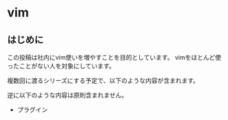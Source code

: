 # vim
## はじめに
この投稿は社内にvim使いを増やすことを目的としています。
vimをほとんど使ったことがない人を対象にしています。

複数回に渡るシリーズにする予定で、以下のような内容が含まれます。


逆に以下のような内容は原則含まれません。
- プラグイン



